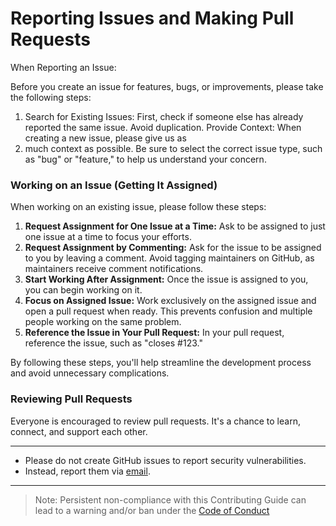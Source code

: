 # Reporting Issues and Making Pull Requests

When Reporting an Issue:

Before you create an issue for features, bugs, or improvements, please take the following steps:

1. Search for Existing Issues: First, check if someone else has already reported the same issue. Avoid duplication.
Provide Context: When creating a new issue, please give us as 
2. much context as possible. Be sure to select the correct issue type, such as "bug" or "feature," to help us understand your concern.

### Working on an Issue (Getting It Assigned)

When working on an existing issue, please follow these steps:

1. **Request Assignment for One Issue at a Time:** Ask to be assigned to just one issue at a time to focus your efforts.
2. **Request Assignment by Commenting:** Ask for the issue to be assigned to you by leaving a comment. Avoid tagging maintainers on GitHub, as maintainers receive comment notifications.
3. **Start Working After Assignment:** Once the issue is assigned to you, you can begin working on it.
4. **Focus on Assigned Issue:** Work exclusively on the assigned issue and open a pull request when ready. This prevents confusion and multiple people working on the same problem.
5. **Reference the Issue in Your Pull Request:** In your pull request, reference the issue, such as "closes #123."

By following these steps, you'll help streamline the development process and avoid unnecessary complications.

### Reviewing Pull Requests

Everyone is encouraged to review pull requests. It's a chance to learn, connect, and support each other.

---

- Please do not create GitHub issues to report security vulnerabilities.
- Instead, report them via [email](mailto:lunde@ahmadmuhammadmak5@gmail.com?subject=[GitHub]%20dropify%20security%20vulnerabilities).

---

>  Note: Persistent non-compliance with this Contributing Guide can lead to a warning and/or ban under the [Code of Conduct](https://github.com/Ahmad940/dropify/blob/main/CODE_OF_CONDUCT.md)